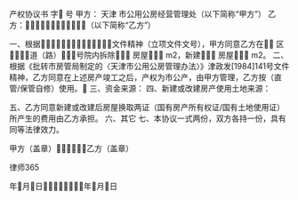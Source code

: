 
 


产权协议书
字 号
甲方：
天津
市公用公房经营管理处（以下简称“甲方”）
乙方：（以下简称“乙方”）


一、根据文件精神（立项文件文号），甲方同意乙方在 区道（路）号院内拆除 房屋 m2，新建 房屋 m2。
二、根据《批转市房管局制定的〈天津市公用公房管理办法〉》津政发[1984]141号文件精神，乙方同意在上述房产竣工之后，产权为市公产，由甲方管理，乙方按（直管/保管自修）使用。 
三、资金来源：
四、新建或改建房产使用土地来源：


五、乙方同意新建或改建后房屋换取两证（国有房产所有权证/国有土地使用证）所产生的费用由乙方承担。
六、其它
七、本协议一式两份，双方各持一份，具有同等法律效力。


甲方（盖章）乙方（盖章）




 
律师365






年月日年月日 


 


 

 
 
 
 
 
  


  
 

  


  


  
 
 
 
 

